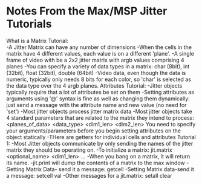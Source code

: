 Notes From the Max/MSP Jitter Tutorials
============

What is a Matrix Tutorial:	
	-A Jitter Matrix can have any number of dimensions
	-When the cells in the matrix have 4 different values, each value is on a different 'plane'.
	-A single frame of video with be a 2x2 jitter matrix with argb values comprising 4 planes
	-You can specify a variety of data types in a matrix: char (8bit), int (32bit), float (32bit), double (64bit)
	-Video data, even though the data is numeric, typically only needs 8 bits for each color, so 'char' is selected as the data type over the 4 argb planes.
Attributes Tutorial:
	-Jitter objects typically require that a lot of attributes be set on them
	-Setting attributes as arguments using '@' syntax is fine as well as changing them dynamically: just send a message with the attribute name and new value (no need for 'set')
	-Most jitter objects process jitter matrix data
	-Most jitter objects take 4 standard parameters that are related to the matrix they intend to process:
		<planes_of_data> <data_type> <dim1_len> <dim2_len>
	You need to specify your arguments/parameters before you begin setting attributes on the object statically
	-THere are getters for individual cells and attributes
Tutorial 1:
	-Most Jitter objects communicate by only sending the names of the jitter matrix they should be operating on.
	-To initialize a matrix:
		jit.matrix <optional_name> <planes> <type> <dim1_len> ...
	-When you bang on a matrix, it will return its name.
	-jit.print will dump the contents of a matrix to the max window
	-Getting Matrix Data- send it a message:
		getcell <x> <y>
	-Setting Matrix data-send it a message:
		setcell <x> <y> val <val>
	-Other messages for a jit.matrix:
		setall <val>
		clear